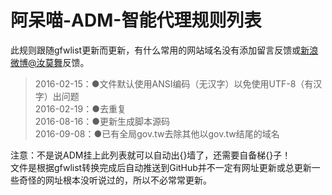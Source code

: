 # 阿呆喵-ADM-智能代理规则列表
此规则跟随gfwlist更新而更新，有什么常用的网站域名没有添加留言反馈或[新浪微博@汝莫舞](http://weibo.com/emcupid/)反馈。
>2016-02-15：●文件默认使用ANSI编码（无汉字）以免使用UTF-8（有汉字）出问题  
>2016-02-19：●去重复  
>2016-08-16：●更新生成脚本源码  
>2016-09-08：●已有全局gov.tw去除其他以gov.tw结尾的域名

注意：不是说ADM挂上此列表就可以自动出{}墙了，还需要自备梯{}子！  
文件是根据gfwlist转换完成后自动推送到GitHub并不一定有网址更新或总更新一些奇怪的网址根本没听说过的，所以不必常常更新。